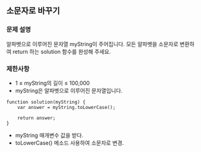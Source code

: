 ## 소문자로 바꾸기

### 문제 설명
알파벳으로 이루어진 문자열 myString이 주어집니다. 모든 알파벳을 소문자로 변환하여 return 하는 solution 함수를 완성해 주세요.

### 제한사항
+ 1 ≤ myString의 길이 ≤ 100,000
+ myString은 알파벳으로 이루어진 문자열입니다.

```
function solution(myString) {
    var answer = myString.toLowerCase(); 
    
    return answer;
}
```
+ myString 매개변수 값을 받다.
+ toLowerCase() 메소드 사용하여 소문자로 변경. 
